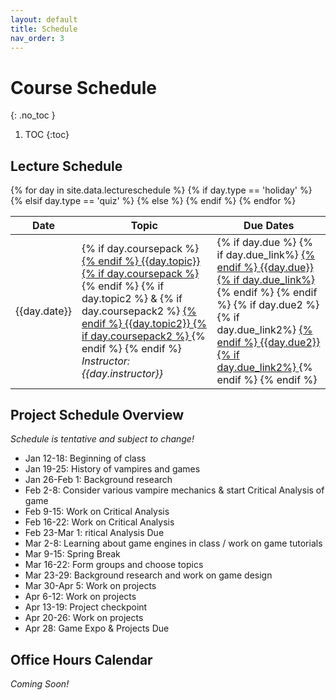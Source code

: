 ```yaml
---
layout: default
title: Schedule
nav_order: 3
---
```


# Course Schedule
{: .no_toc }

1. TOC
{:toc} 

## Lecture Schedule

<table class="schedtab"><thead>
<tr>
    <th>Date</th>
    <th>Topic</th>
    <th>Due Dates</th>
    </tr>
    </thead>
    <tbody>
{% for day in site.data.lectureschedule %}
{% if day.type == 'holiday' %}
<tr class="holiday">
{% elsif day.type == 'quiz' %}
<tr class="quiz">
{% else %}
<tr>
{% endif %}
<td class="text-center sched">{{day.date}}</td>
<td class="sched">
{% if day.coursepack %}
<a href="{{day.coursepack}}">
{% endif %}
{{day.topic}}
{% if day.coursepack %}
    </a>
{% endif %}
{% if day.topic2 %}
&
{% if day.coursepack2 %}
<a href="{{day.coursepack2}}">
{% endif %}
{{day.topic2}}
{% if day.coursepack2 %}
    </a>
{% endif %}
{% endif %}
<br>
<em>Instructor: 
{{day.instructor}}
</em>
</td>
<td class="sched">
{% if day.due %}
{% if day.due_link%}
<a href="{{day.due_link}}">
{% endif %}
{{day.due}}
{% if day.due_link%}
</a>
{% endif %}
{% endif %}
{% if day.due2 %}
<br>
{% if day.due_link2%}
<a href="{{day.due_link2}}">
{% endif %}
{{day.due2}}
{% if day.due_link2%}
</a>
{% endif %}
{% endif %}
</td>
</tr>
{% endfor %}
</tbody></table>

## Project Schedule Overview

_Schedule is tentative and subject to change!_

* Jan 12-18: Beginning of class
* Jan 19-25: History of vampires and games
* Jan 26-Feb 1: Background research
* Feb 2-8: Consider various vampire mechanics & start Critical Analysis of game
* Feb 9-15: Work on Critical Analysis
* Feb 16-22: Work on Critical Analysis
* Feb 23-Mar 1: ritical Analysis Due
* Mar 2-8: Learning about game engines in class / work on game tutorials
* Mar 9-15: Spring Break
* Mar 16-22: Form groups and choose topics
* Mar 23-29: Background research and work on game design
* Mar 30-Apr 5: Work on projects
* Apr 6-12: Work on projects
* Apr 13-19: Project checkpoint
* Apr 20-26: Work on projects
* Apr 28: Game Expo & Projects Due



## Office Hours Calendar

_Coming Soon!_